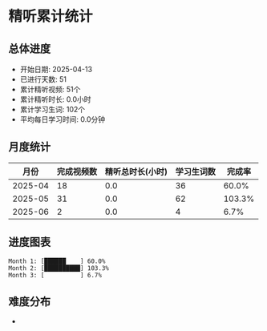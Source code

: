 # 精听累计统计

## 总体进度

- 开始日期: 2025-04-13
- 已进行天数: 51
- 累计精听视频: 51个
- 累计精听时长: 0.0小时
- 累计学习生词: 102个
- 平均每日学习时间: 0.0分钟

## 月度统计

| 月份 | 完成视频数 | 精听总时长(小时) | 学习生词数 | 完成率 |
|-----|-----------|----------------|----------|-------|
| 2025-04 | 18 | 0.0 | 36 | 60.0% |
| 2025-05 | 31 | 0.0 | 62 | 103.3% |
| 2025-06 | 2 | 0.0 | 4 | 6.7% |

## 进度图表

```
Month 1: [██████    ] 60.0%
Month 2: [██████████] 103.3%
Month 3: [          ] 6.7%
```

## 难度分布

- [简单/中等/困难]: 51 (100.0%)